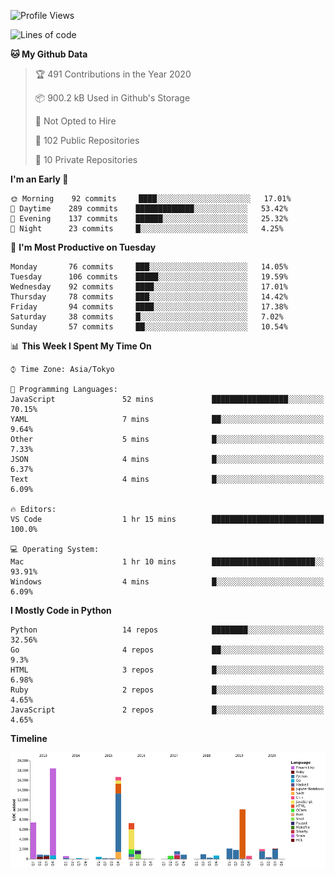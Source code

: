 <!--START_SECTION:waka-->
![Profile Views](http://img.shields.io/badge/Profile%20Views-1-blue)

![Lines of code](https://img.shields.io/badge/From%20Hello%20World%20I%27ve%20Written-4.1%20million%20lines%20of%20code-blue)

**🐱 My Github Data** 

> 🏆 491 Contributions in the Year 2020
 > 
> 📦 900.2 kB Used in Github's Storage 
 > 
> 🚫 Not Opted to Hire
 > 
> 📜 102 Public Repositories
 > 
> 🔑 10 Private Repositories 

**I'm an Early 🐤** 

```text
🌞 Morning    92 commits     ████░░░░░░░░░░░░░░░░░░░░░   17.01% 
🌆 Daytime    289 commits    █████████████░░░░░░░░░░░░   53.42% 
🌃 Evening    137 commits    ██████░░░░░░░░░░░░░░░░░░░   25.32% 
🌙 Night      23 commits     █░░░░░░░░░░░░░░░░░░░░░░░░   4.25%

```
📅 **I'm Most Productive on Tuesday** 

```text
Monday       76 commits     ███░░░░░░░░░░░░░░░░░░░░░░   14.05% 
Tuesday      106 commits    █████░░░░░░░░░░░░░░░░░░░░   19.59% 
Wednesday    92 commits     ████░░░░░░░░░░░░░░░░░░░░░   17.01% 
Thursday     78 commits     ███░░░░░░░░░░░░░░░░░░░░░░   14.42% 
Friday       94 commits     ████░░░░░░░░░░░░░░░░░░░░░   17.38% 
Saturday     38 commits     █░░░░░░░░░░░░░░░░░░░░░░░░   7.02% 
Sunday       57 commits     ██░░░░░░░░░░░░░░░░░░░░░░░   10.54%

```


📊 **This Week I Spent My Time On** 

```text
⌚︎ Time Zone: Asia/Tokyo

💬 Programming Languages: 
JavaScript               52 mins             █████████████████░░░░░░░░   70.15% 
YAML                     7 mins              ██░░░░░░░░░░░░░░░░░░░░░░░   9.64% 
Other                    5 mins              █░░░░░░░░░░░░░░░░░░░░░░░░   7.33% 
JSON                     4 mins              █░░░░░░░░░░░░░░░░░░░░░░░░   6.37% 
Text                     4 mins              █░░░░░░░░░░░░░░░░░░░░░░░░   6.09%

🔥 Editors: 
VS Code                  1 hr 15 mins        █████████████████████████   100.0%

💻 Operating System: 
Mac                      1 hr 10 mins        ███████████████████████░░   93.91% 
Windows                  4 mins              █░░░░░░░░░░░░░░░░░░░░░░░░   6.09%

```

**I Mostly Code in Python** 

```text
Python                   14 repos            ████████░░░░░░░░░░░░░░░░░   32.56% 
Go                       4 repos             ██░░░░░░░░░░░░░░░░░░░░░░░   9.3% 
HTML                     3 repos             █░░░░░░░░░░░░░░░░░░░░░░░░   6.98% 
Ruby                     2 repos             █░░░░░░░░░░░░░░░░░░░░░░░░   4.65% 
JavaScript               2 repos             █░░░░░░░░░░░░░░░░░░░░░░░░   4.65%

```


**Timeline**

![Chart not found](https://github.com/takuan-osho/takuan-osho/blob/master/charts/bar_graph.png) 


<!--END_SECTION:waka-->
